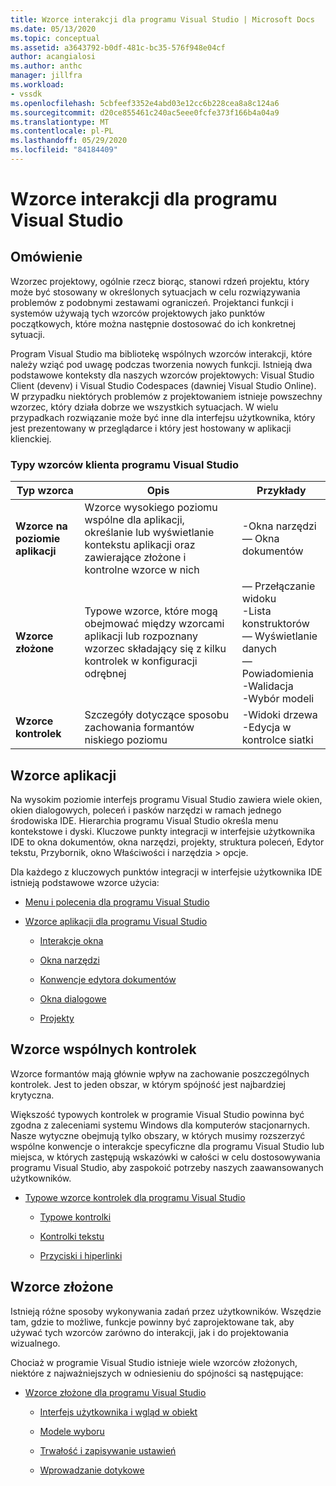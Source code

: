 ```yaml
---
title: Wzorce interakcji dla programu Visual Studio | Microsoft Docs
ms.date: 05/13/2020
ms.topic: conceptual
ms.assetid: a3643792-b0df-481c-bc35-576f948e04cf
author: acangialosi
ms.author: anthc
manager: jillfra
ms.workload:
- vssdk
ms.openlocfilehash: 5cbfeef3352e4abd03e12cc6b228cea8a8c124a6
ms.sourcegitcommit: d20ce855461c240ac5eee0fcfe373f166b4a04a9
ms.translationtype: MT
ms.contentlocale: pl-PL
ms.lasthandoff: 05/29/2020
ms.locfileid: "84184409"
---
```

# <a name="interaction-patterns-for-visual-studio"></a>Wzorce interakcji dla programu Visual Studio
## <a name="overview"></a>Omówienie
 Wzorzec projektowy, ogólnie rzecz biorąc, stanowi rdzeń projektu, który może być stosowany w określonych sytuacjach w celu rozwiązywania problemów z podobnymi zestawami ograniczeń. Projektanci funkcji i systemów używają tych wzorców projektowych jako punktów początkowych, które można następnie dostosować do ich konkretnej sytuacji.

 Program Visual Studio ma bibliotekę wspólnych wzorców interakcji, które należy wziąć pod uwagę podczas tworzenia nowych funkcji. Istnieją dwa podstawowe konteksty dla naszych wzorców projektowych: Visual Studio Client (devenv) i Visual Studio Codespaces (dawniej Visual Studio Online). W przypadku niektórych problemów z projektowaniem istnieje powszechny wzorzec, który działa dobrze we wszystkich sytuacjach. W wielu przypadkach rozwiązanie może być inne dla interfejsu użytkownika, który jest prezentowany w przeglądarce i który jest hostowany w aplikacji klienckiej.

### <a name="visual-studio-client-pattern-types"></a>Typy wzorców klienta programu Visual Studio

|Typ wzorca|Opis|Przykłady|
|------------------|-----------------|--------------|
|**Wzorce na poziomie aplikacji**|Wzorce wysokiego poziomu wspólne dla aplikacji, określanie lub wyświetlanie kontekstu aplikacji oraz zawierające złożone i kontrolne wzorce w nich|-Okna narzędzi<br />— Okna dokumentów|
|**Wzorce złożone**|Typowe wzorce, które mogą obejmować między wzorcami aplikacji lub rozpoznany wzorzec składający się z kilku kontrolek w konfiguracji odrębnej|— Przełączanie widoku<br />-Lista konstruktorów<br />— Wyświetlanie danych<br />— Powiadomienia<br />-Walidacja<br />-Wybór modeli|
|**Wzorce kontrolek**|Szczegóły dotyczące sposobu zachowania formantów niskiego poziomu|-Widoki drzewa<br />-Edycja w kontrolce siatki|

## <a name="application-patterns"></a>Wzorce aplikacji
 Na wysokim poziomie interfejs programu Visual Studio zawiera wiele okien, okien dialogowych, poleceń i pasków narzędzi w ramach jednego środowiska IDE. Hierarchia programu Visual Studio określa menu kontekstowe i dyski. Kluczowe punkty integracji w interfejsie użytkownika IDE to okna dokumentów, okna narzędzi, projekty, struktura poleceń, Edytor tekstu, Przybornik, okno Właściwości i narzędzia > opcje.

 Dla każdego z kluczowych punktów integracji w interfejsie użytkownika IDE istnieją podstawowe wzorce użycia:

- [Menu i polecenia dla programu Visual Studio](../../extensibility/ux-guidelines/menus-and-commands-for-visual-studio.md)

- [Wzorce aplikacji dla programu Visual Studio](../../extensibility/ux-guidelines/application-patterns-for-visual-studio.md)

  - [Interakcje okna](../../extensibility/ux-guidelines/application-patterns-for-visual-studio.md#BKMK_WindowInteractions)

  - [Okna narzędzi](../../extensibility/ux-guidelines/application-patterns-for-visual-studio.md#BKMK_ToolWindows)

  - [Konwencje edytora dokumentów](../../extensibility/ux-guidelines/application-patterns-for-visual-studio.md#BKMK_DocumentEditorConventions)

  - [Okna dialogowe](../../extensibility/ux-guidelines/application-patterns-for-visual-studio.md#BKMK_Dialogs)

  - [Projekty](../../extensibility/ux-guidelines/application-patterns-for-visual-studio.md#BKMK_Projects)

## <a name="common-control-patterns"></a>Wzorce wspólnych kontrolek
 Wzorce formantów mają głównie wpływ na zachowanie poszczególnych kontrolek. Jest to jeden obszar, w którym spójność jest najbardziej krytyczna.

 Większość typowych kontrolek w programie Visual Studio powinna być zgodna z zaleceniami systemu Windows dla komputerów stacjonarnych. Nasze wytyczne obejmują tylko obszary, w których musimy rozszerzyć wspólne konwencje o interakcje specyficzne dla programu Visual Studio lub miejsca, w których zastępują wskazówki w całości w celu dostosowywania programu Visual Studio, aby zaspokoić potrzeby naszych zaawansowanych użytkowników.

- [Typowe wzorce kontrolek dla programu Visual Studio](../../extensibility/ux-guidelines/common-control-patterns-for-visual-studio.md)

  - [Typowe kontrolki](../../extensibility/ux-guidelines/common-control-patterns-for-visual-studio.md#BKMK_CommonControls)

  - [Kontrolki tekstu](../../extensibility/ux-guidelines/common-control-patterns-for-visual-studio.md#BKMK_TextControls)

  - [Przyciski i hiperlinki](../../extensibility/ux-guidelines/common-control-patterns-for-visual-studio.md#BKMK_ButtonsAndHyperlinks)

## <a name="composite-patterns"></a>Wzorce złożone
 Istnieją różne sposoby wykonywania zadań przez użytkowników. Wszędzie tam, gdzie to możliwe, funkcje powinny być zaprojektowane tak, aby używać tych wzorców zarówno do interakcji, jak i do projektowania wizualnego.

 Chociaż w programie Visual Studio istnieje wiele wzorców złożonych, niektóre z najważniejszych w odniesieniu do spójności są następujące:

- [Wzorce złożone dla programu Visual Studio](../../extensibility/ux-guidelines/composite-patterns-for-visual-studio.md)

  - [Interfejs użytkownika i wgląd w obiekt](../../extensibility/ux-guidelines/composite-patterns-for-visual-studio.md#BKMK_OnObjectUI)

  - [Modele wyboru](../../extensibility/ux-guidelines/composite-patterns-for-visual-studio.md#BKMK_SelectionModels)

  - [Trwałość i zapisywanie ustawień](../../extensibility/ux-guidelines/composite-patterns-for-visual-studio.md#BKMK_PersistenceAndSavingSettings)

  - [Wprowadzanie dotykowe](../../extensibility/ux-guidelines/composite-patterns-for-visual-studio.md#BKMK_TouchInput)
